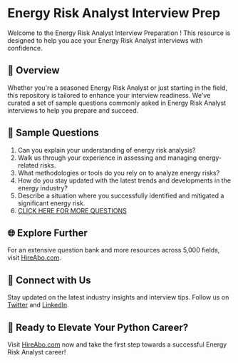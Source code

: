 # Energy Risk Analyst Interview Prep

Welcome to the Energy Risk Analyst Interview Preparation ! This resource is designed to help you ace your Energy Risk Analyst interviews with confidence.

## 🚀 Overview

Whether you're a seasoned Energy Risk Analyst or just starting in the field, this repository is tailored to enhance your interview readiness. We've curated a set of sample questions commonly asked in Energy Risk Analyst interviews to help you prepare and succeed.

## 📝 Sample Questions

1. Can you explain your understanding of energy risk analysis?
2. Walk us through your experience in assessing and managing energy-related risks.
3. What methodologies or tools do you rely on to analyze energy risks?
4. How do you stay updated with the latest trends and developments in the energy industry?
5. Describe a situation where you successfully identified and mitigated a significant energy risk.
6. [CLICK HERE FOR MORE QUESTIONS](https://hireabo.com/job/20_1_41/Energy%20Risk%20Analyst)

## 🌐 Explore Further

For an extensive question bank and more resources across 5,000 fields, visit [HireAbo.com](https://www.hireabo.com).

## 📱 Connect with Us

Stay updated on the latest industry insights and interview tips. Follow us on [Twitter](https://twitter.com/hireabo) and [LinkedIn](https://www.linkedin.com/in/hire-abo-3609972a8/).

## 🚀 Ready to Elevate Your Python Career?

Visit [HireAbo.com](https://www.hireabo.com) now and take the first step towards a successful Energy Risk Analyst career!